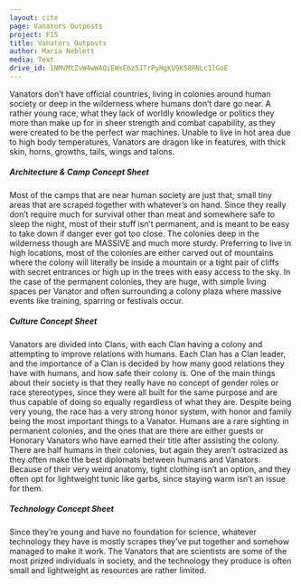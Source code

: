 ```yaml
---
layout: cite
page: Vanators Outposts
project: F15
title: Vanators Outposts
author: Maria Neblett
media: Text
drive_id: 1NMVMtZvW4wWAQiEWsEbz5JTrPyHgKU9KS8RNLc1lGoE
---
```

Vanators don’t have official countries, living in colonies around human society or deep in the wilderness where humans don’t dare go near. A rather young race, what they lack of worldly knowledge or politics they more than make up for in sheer strength and combat capability, as they were created to be the perfect war machines. Unable to live in hot area due to high body temperatures, Vanators are dragon like in features, with thick skin, horns, growths, tails, wings and talons.

##### Architecture & Camp Concept Sheet

Most of the camps that are near human society are just that; small tiny areas that are scraped together with whatever’s on hand. Since they really don’t require much for survival other than meat and somewhere safe to sleep the night, most of their stuff isn’t permanent, and is meant to be easy to take down if danger ever got too close. The colonies deep in the wilderness though are MASSIVE and much more sturdy. Preferring to live in high locations, most of the colonies are either carved out of mountains where the colony will literally be inside a mountain or a tight pair of cliffs with secret entrances or high up in the trees with easy access to the sky. In the case of the permanent colonies, they are huge, with simple living spaces per Vanator and often surrounding a colony plaza where massive events like training, sparring or festivals occur.

##### Culture Concept Sheet

Vanators are divided into Clans, with each Clan having a colony and attempting to improve relations with humans. Each Clan has a Clan leader, and the importance of a Clan is decided by how many good relations they have with humans, and how safe their colony is. One of the main things about their society is that they really have no concept of gender roles or race stereotypes, since they were all built for the same purpose and are thus capable of doing so equally regardless of what they are. Despite being very young, the race has a very strong honor system, with honor and family being the most important things to a Vanator. Humans are a rare sighting in permanent colonies, and the ones that are there are either guests or Honorary Vanators who have earned their title after assisting the colony. There are half humans in their colonies, but again they aren’t ostracized as they often make the best diplomats between humans and Vanators. Because of their very weird anatomy, tight clothing isn’t an option, and they often opt for lightweight tunic like garbs, since staying warm isn’t an issue for them.

##### Technology Concept Sheet

Since they’re young and have no foundation for science, whatever technology they have is mostly scrapes they’ve put together and somehow managed to make it work. The Vanators that are scientists are some of the most prized individuals in society, and the technology they produce is often small and lightweight as resources are rather limited.
